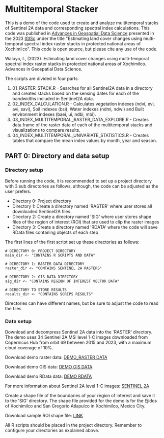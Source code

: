 # Multitemporal Stacker

This is a demo of the code used to create and analyze multitemporal stacks of Sentinel 2A data and corresponding spectral index calculations. This code was published in [Advances in Geospatial Data Science](https://link.springer.com/conference/igisc) presented in the 2023  [IGISc](https://igisc.org/) under the title "Estimating land cover changes using multi-temporal spectral index raster stacks in protected national areas of Xochimilco". This code is open source, but please cite any use of the code. 

Waluyo, I., (2023). Estimating land cover changes using multi-temporal spectral index raster stacks in protected national areas of Xochimilco. Advances in Geospatial Data Science.

The scripts are divided in four parts:

1. 01_RASTER_STACK.R - Searches for all Sentinel2A data in a directory and creates stacks based on the sensing dates for each of the bandwidths included in Sentinel2A data. 
2. 02_INDEX_CALCULATION.R - Calculates vegetation indexes (ndvi, evi, avi, savi), Soil indexes (bsi), Water indexes (ndmi, ndwi) and Built environment indexes (baei, ui, ndbi, mbi).
3. 03_INDEX_MULTITEMPORAL_RASTER_DATA_EXPLORE.R - Creates data.frame of the raster data of each of the multitemporal stacks and visualizations to compare results.
4. 04_INDEX_MULTITEMPORAL_UNIVARIATE_STATISTICS.R - Creates tables that compare the mean index values by month, year and season.

## PART 0: Directory and data setup

### Directory setup

Before running the code, it is recommended to set up a project directory with 3 sub directories as follows, although, the code can be adjusted as the user prefers. 

- Directory 0: Project directory 
- Directory 1: Create a directory named 'RASTER' where user stores all downloaded Sentinel2A files. 
- Directory 2: Create a directory named 'SIG' where user stores shape files of the region of interest (ROI) that are used to clip the raster images
- Directory 3: Create a directory named 'RDATA' where the code will save RData files contaning objects of each step

The first lines of the first script set up these directories as follows:

```{r, eval = FALSE, echo = FALSE}
# DIRECTORY 0: PROJECT DIRECTORY
main_dir <- "CONTAINS R SCRIPTS AND DATA"

# DIRECTORY 1: RASTER DATA DIRECTORY
raster_dir <- "CONTAINS SENTINEL 2A RASTERS"

# DIRECTORY 2: GIS DATA DIRECTORY
sig_dir <- "CONTAINS REGION OF INTEREST VECTOR DATA"

# DIRECTORY TO STORE RESULTS
results_dir <- "CONTAINS SCRIPS RESULTS"
```

Directories can have different names, but be sure to adjust the code to read the files. 

### Data setup

Download and decompress Sentinel 2A data into the 'RASTER' directory. The demo uses 34 Sentinel 2A MSI level 1-C images downloaded from Copernicus Hub from orbit 69 between 2015 and 2023, with a maximum cloud coverage of 10%. 

Download demo raster data: [DEMO_RASTER DATA](https://drive.google.com/file/d/1uv8kcEHGcZCpoQdSaaWPl2B_niraLYks/view?usp=sharing)

Download demo GIS data: [DEMO GIS DATA](https://drive.google.com/file/d/1sDa7dLhdUKk3AytIihkT5dZwX6pB-ieY/view?usp=sharing)

Download demo RData data: [DEMO RDATA](https://drive.google.com/file/d/1hxbWovXeKH0vcjZcxpSC1ozv-l9XWC-R/view?usp=sharing)

For more information about Sentinel 2A level 1-C images: [SENTINEL 2A](https://sentinel.esa.int/web/sentinel/user-guides/sentinel-2-msi/product-types/level-1c)

Create a shape file of the boundaries of your region of interest and save it to the 'SIG' directory. The shape file provided for the demo is for the Ejidos of Xochimilco and San Gregorio Atlapulco in Xochimilco, Mexico City. 

Download sample ROI shape file: [LINK](https://raw.githubusercontent.com/iskarwaluyo/multitemp_sentinel_stacker/main/ROI.geojson)

All R scripts should be placed in the project directory. Remember to configure your directories as explained above. 

